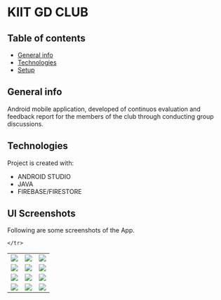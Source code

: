 # KIIT GD CLUB 
</hr>

## Table of contents
* [General info](#general-info)
* [Technologies](#technologies)
* [Setup](#setup)

## General info
Android mobile application, developed of continuos evaluation and feedback report for the members of the club through conducting group discussions.
	
## Technologies
Project is created with:
* ANDROID STUDIO
* JAVA
* FIREBASE/FIRESTORE

## UI Screenshots
Following are some screenshots of the App. 
</hr>


<table>
<tr>
	<td><img src="https://github.com/ron71/GD_App/blob/master/screenshots/splashscreen.png"></td>
	<td><img src="https://github.com/ron71/GD_App/blob/master/screenshots/login_page.png"></td>
	<td><img src="https://github.com/ron71/GD_App/blob/master/screenshots/about.png"></td>
	
</tr>
<tr><td><img src="https://github.com/ron71/GD_App/blob/master/screenshots/profile.png"></td>
	<td><img src="https://github.com/ron71/GD_App/blob/master/screenshots/history.png"></td>
	<td><img src="https://github.com/ron71/GD_App/blob/master/screenshots/session_report.png"></td>
	
	
	</tr>

<tr>
	<td><img src="https://github.com/ron71/GD_App/blob/master/screenshots/gdstart.png"></td>
	<td><img src="https://github.com/ron71/GD_App/blob/master/screenshots/talkers.png"></td>
	<td><img src="https://github.com/ron71/GD_App/blob/master/screenshots/liveSession.png"></td>
</tr>

<tr>
<td><img src="https://github.com/ron71/GD_App/blob/master/screenshots/markingpage.png">
	<td><img src="https://github.com/ron71/GD_App/blob/master/screenshots/authenticatioError.png"></td>
	<td><img src="https://github.com/ron71/GD_App/blob/master/screenshots/connectionError.png">
</tr>


</table>
